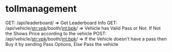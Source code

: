 # tollmanagement
GET: /api/leaderboard/ => Get Leaderboard Info
GET: /api/vehicle/<str:vpk>/booth/<int:bpk>/ => Vehicle has Valid Pass or Not. If Not the Shows Price according to the vehicle
POST: /api/vehicle/<str:vpk>/booth/<int:bpk>/ => If the Vehicle doesn't have a pass then Buy it by sending Pass Options, Else Pass the vehicle
